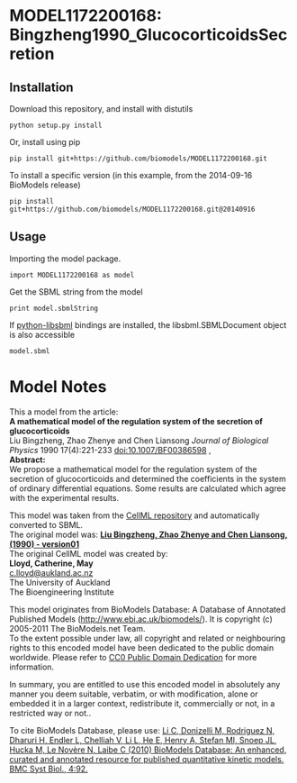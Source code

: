 # MODEL1172200168: Bingzheng1990_GlucocorticoidsSecretion

## Installation

Download this repository, and install with distutils

`python setup.py install`

Or, install using pip

`pip install git+https://github.com/biomodels/MODEL1172200168.git`

To install a specific version (in this example, from the 2014-09-16 BioModels release)

`pip install git+https://github.com/biomodels/MODEL1172200168.git@20140916`

## Usage

Importing the model package.

`import MODEL1172200168 as model`

Get the SBML string from the model

`print model.sbmlString`

If [python-libsbml](https://pypi.python.org/pypi/python-libsbml) bindings are
installed, the libsbml.SBMLDocument object is also accessible

`model.sbml`


# Model Notes


This a model from the article:  
**A mathematical model of the regulation system of the secretion of glucocorticoids**   
Liu Bingzheng, Zhao Zhenye and Chen Liansong _Journal of Biological Physics_
1990 17(4):221-233
[doi:10.1007/BF00386598](http://dx.doi.org/10.1007/BF00386598) ,  
**Abstract:**   
We propose a mathematical model for the regulation system of the secretion of
glucocorticoids and determined the coefficients in the system of ordinary
differential equations. Some results are calculated which agree with the
experimental results.

This model was taken from the [CellML
repository](http://www.cellml.org/models) and automatically converted to SBML.  
The original model was: [ **Liu Bingzheng, Zhao Zhenye and Chen Liansong,
(1990) - version01**
](http://www.cellml.org/models/bingzheng_zhenye_liansong_1990_version01)  
The original CellML model was created by:  
**Lloyd, Catherine, May**   
c.lloyd@aukland.ac.nz  
The University of Auckland  
The Bioengineering Institute  

This model originates from BioModels Database: A Database of Annotated
Published Models (http://www.ebi.ac.uk/biomodels/). It is copyright (c)
2005-2011 The BioModels.net Team.  
To the extent possible under law, all copyright and related or neighbouring
rights to this encoded model have been dedicated to the public domain
worldwide. Please refer to [CC0 Public Domain
Dedication](http://creativecommons.org/publicdomain/zero/1.0/) for more
information.

In summary, you are entitled to use this encoded model in absolutely any
manner you deem suitable, verbatim, or with modification, alone or embedded it
in a larger context, redistribute it, commercially or not, in a restricted way
or not..  
  
To cite BioModels Database, please use: [Li C, Donizelli M, Rodriguez N,
Dharuri H, Endler L, Chelliah V, Li L, He E, Henry A, Stefan MI, Snoep JL,
Hucka M, Le Novère N, Laibe C (2010) BioModels Database: An enhanced, curated
and annotated resource for published quantitative kinetic models. BMC Syst
Biol., 4:92.](http://www.ncbi.nlm.nih.gov/pubmed/20587024)


